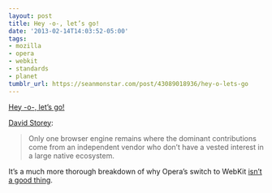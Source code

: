 ```yaml
---
layout: post
title: Hey -o-, let’s go!
date: '2013-02-14T14:03:52-05:00'
tags:
- mozilla
- opera
- webkit
- standards
- planet
tumblr_url: https://seanmonstar.com/post/43089018936/hey-o-lets-go
---
```

[Hey -o-, let’s go!](http://generatedcontent.org/post/43036827576/hey-o-lets-go)  

[David Storey](http://generatedcontent.org/post/43036827576/hey-o-lets-go):

> Only one browser engine remains where the dominant contributions come from an independent vendor who don’t have a vested interest in a large native ecosystem.

It’s a much more thorough breakdown of why Opera’s switch to WebKit [isn’t a good thing](http://seanmonstar.com/blog/2013-02-13-opera-switches-to-webkit/).

